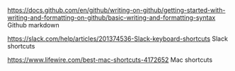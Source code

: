 https://docs.github.com/en/github/writing-on-github/getting-started-with-writing-and-formatting-on-github/basic-writing-and-formatting-syntax  Github markdown

https://slack.com/help/articles/201374536-Slack-keyboard-shortcuts
Slack shortcuts

https://www.lifewire.com/best-mac-shortcuts-4172652
Mac shortcuts
